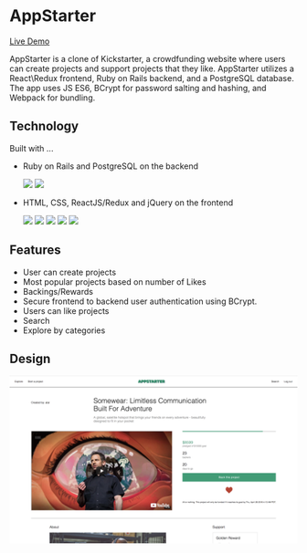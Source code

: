 # AppStarter

[Live Demo](https://apstarter.herokuapp.com/)

AppStarter is a clone of Kickstarter, a crowdfunding website where users can create projects and support projects that they like. AppStarter utilizes a React\Redux frontend, Ruby on Rails backend, and a PostgreSQL database. The app uses JS ES6, BCrypt for password salting and hashing, and Webpack for bundling.

## Technology

Built with ...
* Ruby on Rails and PostgreSQL on the backend

  <img src="https://user-images.githubusercontent.com/26920351/36052369-45a5788a-0da2-11e8-8058-8ef5c98c759c.jpeg" height="30">
  <img src="https://user-images.githubusercontent.com/26920351/36052411-766d6d88-0da2-11e8-8585-8fe14190f03b.png" width="30">  
* HTML, CSS, ReactJS/Redux and jQuery on the frontend

  <img src="https://user-images.githubusercontent.com/26920351/36052477-a6e7e416-0da2-11e8-813a-1ee556d4d8b0.png" width="30">  <img src="https://user-images.githubusercontent.com/26920351/36052488-b2fb00b2-0da2-11e8-995b-aeac3b9e68bb.png" height="30">  <img src="https://user-images.githubusercontent.com/26920351/36052718-a5709848-0da3-11e8-8a16-bf47966d3f63.png" width="25">  <img src="https://user-images.githubusercontent.com/26920351/36052733-b59ab8f2-0da3-11e8-941b-2afc80a4219e.png" width="25">  <img src="https://user-images.githubusercontent.com/26920351/36052738-c0aa4ed8-0da3-11e8-9497-aade7259fbfd.png" width="34">

## Features

  * User can create projects
  * Most popular projects based on number of Likes
  * Backings/Rewards
  * Secure frontend to backend user authentication using BCrypt.
  * Users can like projects
  * Search
  * Explore by categories

## Design

![main](https://github.com/achynaliev/AppStarter/blob/master/wireframes/projectpage.png)
